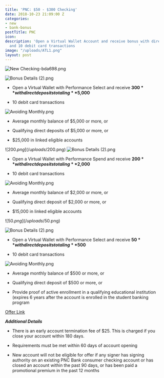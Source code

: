 ```yaml
---
title: 'PNC: $50 - $300 Checking'
date: 2018-10-23 21:09:00 Z
categories:
- new
- bank-bonus
postTitle: PNC
icon: 
description: 'Open a Virtual Wallet Account and receive bonus with direct deposit
  and 10 debit card transactions                             '
image: "/uploads/ATL1.png"
layout: post
---
```


![New Checking-bda698.png](/uploads/New%20Checking-bda698.png)

![Bonus Details (2).png](/uploads/Bonus%20Details%20(2).png)

* Open a Virtual Wallet with Performance Select and receive **$300** with direct deposits totaling **$5,000**

* 10 debit card transactions

![Avoiding Monthly.png](/uploads/Avoiding%20Monthly.png)

* Average monthly balance of $5,000 or more, or

* Qualifying direct deposits of $5,000 or more, or

* $25,000 in linked eligible accounts

![$200.png](/uploads/$200.png)
![Bonus Details (2).png](/uploads/Bonus%20Details%20(2).png)

* Open a Virtual Wallet with Performance Spend and receive **$200** with direct deposits totaling **$2,000**

* 10 debit card transactions

![Avoiding Monthly.png](/uploads/Avoiding%20Monthly.png)

* Average monthly balance of $2,000 or more, or

* Qualifying direct deposit of $2,000 or more, or

* $15,000 in linked eligible accounts

![$50.png](/uploads/$50.png)

![Bonus Details (2).png](/uploads/Bonus%20Details%20(2).png)

* Open a Virtual Wallet with Performance Select and receive **$50** with direct deposits totaling **$500**

* 10 debit card transactions

![Avoiding Monthly.png](/uploads/Avoiding%20Monthly.png)

* Average monthly balance of $500 or more, or

* Qualifying direct deposit of $500 or more, or

* Provide proof of active enrollment in a qualifying educational institution (expires 6 years after the account is enrolled in the student banking program

[Offer Link](https://www.pnc.com/en/personal-banking/banking/checking/campaigns/checking-vw-tiered-offer.html)
  

***Additional Details***

* There is an early account termination fee of $25. This is charged if you close your account within 180 days.

* Requirements must be met within 60 days of account opening

* New account will not be eligible for offer if any signer has signing authority on an existing PNC Bank consumer checking account or has closed an account within the past 90 days, or has been paid a promotional premium in the past 12 months